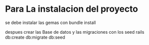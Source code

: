 # Para La instalacion del proyecto
 se debe instalar las gemas 
 con 
bundle install

 despues crear las Base de datos y las migraciones con los seed
rails db:create db:migrate db:seed
